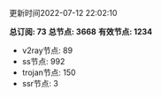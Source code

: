 更新时间2022-07-12 22:02:10

**总订阅: 73**
**总节点: 3668**
**有效节点: 1234**
- v2ray节点: 89
- ss节点: 992
- trojan节点: 150
- ssr节点: 3
